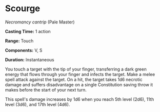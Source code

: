 # Scourge
*Necromancy cantrip* (Pale Master)

**Casting Time:** 1 action

**Range:** Touch

**Components:** V, S

**Duration:** Instantaneous

You touch a target with the tip of your finger, transferring a dark green energy that flows through your finger and infects the target. Make a melee spell attack against the target. On a hit, the target takes 1d6 necrotic damage and suffers disadvantage on a single Constitution saving throw it makes before the start of your next turn.

This spell's damage increases by 1d6 when you reach 5th level (2d6), 11th level (3d6), and 17th level (4d6).
